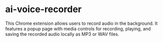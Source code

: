 # ai-voice-recorder
This Chrome extension allows users to record audio in the background. It features a popup page with media controls for recording, playing, and saving the recorded audio locally as MP3 or WAV files.

